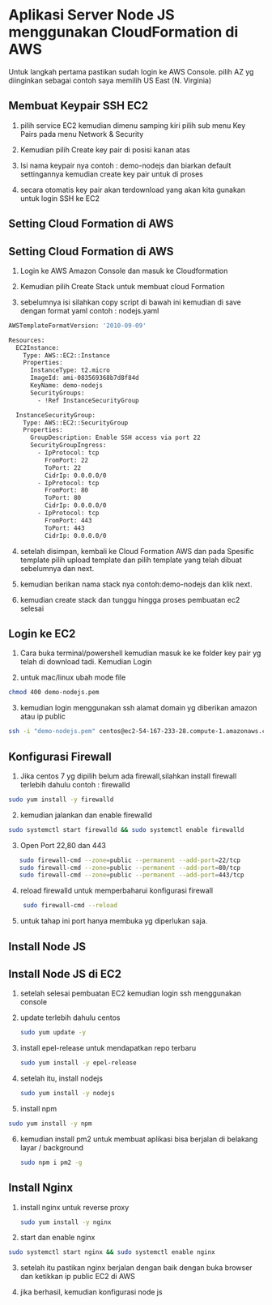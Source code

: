 
# Aplikasi Server Node JS menggunakan CloudFormation di AWS

Untuk langkah pertama pastikan sudah login ke AWS Console. pilih AZ yg diinginkan sebagai contoh saya memilih US East (N. Virginia)
## Membuat Keypair SSH EC2

1. pilih service EC2 kemudian dimenu samping kiri pilih sub menu Key Pairs pada menu Network & Security

2. Kemudian pilih Create key pair di posisi kanan atas

3. Isi nama keypair nya contoh : demo-nodejs dan biarkan default settingannya kemudian create key pair untuk di proses

4. secara otomatis key pair akan terdownload yang akan kita gunakan untuk login SSH ke EC2
## Setting Cloud Formation di AWS

## Setting Cloud Formation di AWS

1. Login ke AWS Amazon Console dan masuk ke Cloudformation

2. Kemudian pilih Create Stack untuk membuat cloud Formation

3. sebelumnya isi silahkan copy script di bawah ini kemudian di save dengan format yaml contoh : nodejs.yaml

```bash
AWSTemplateFormatVersion: '2010-09-09'

Resources:
  EC2Instance:
    Type: AWS::EC2::Instance
    Properties:
      InstanceType: t2.micro
      ImageId: ami-083569368b7d8f84d
      KeyName: demo-nodejs
      SecurityGroups:
        - !Ref InstanceSecurityGroup

  InstanceSecurityGroup:
    Type: AWS::EC2::SecurityGroup
    Properties:
      GroupDescription: Enable SSH access via port 22
      SecurityGroupIngress:
        - IpProtocol: tcp
          FromPort: 22
          ToPort: 22
          CidrIp: 0.0.0.0/0
        - IpProtocol: tcp
          FromPort: 80
          ToPort: 80
          CidrIp: 0.0.0.0/0
        - IpProtocol: tcp
          FromPort: 443
          ToPort: 443
          CidrIp: 0.0.0.0/0
```

4. setelah disimpan, kembali ke Cloud Formation AWS dan pada Spesific template pilih upload template dan pilih template yang telah dibuat sebelumnya dan next.

5. kemudian berikan nama stack nya contoh:demo-nodejs dan klik next.

6. kemudian create stack dan tunggu hingga proses pembuatan ec2 selesai
## Login ke EC2

1. Cara buka terminal/powershell kemudian masuk ke ke folder key pair yg telah di download tadi. Kemudian Login

2. untuk mac/linux ubah mode file
```bash
chmod 400 demo-nodejs.pem
```

3. kemudian login menggunakan ssh alamat domain yg diberikan amazon atau ip public

```bash
ssh -i "demo-nodejs.pem" centos@ec2-54-167-233-28.compute-1.amazonaws.com
```


## Konfigurasi Firewall

1. Jika centos 7 yg dipilih belum ada firewall,silahkan install firewall terlebih dahulu contoh : firewalld

```bash
sudo yum install -y firewalld
```

2. kemudian jalankan dan enable firewalld

```bash
sudo systemctl start firewalld && sudo systemctl enable firewalld
```

3. Open Port 22,80 dan 443

```bash
   sudo firewall-cmd --zone=public --permanent --add-port=22/tcp
   sudo firewall-cmd --zone=public --permanent --add-port=80/tcp
   sudo firewall-cmd --zone=public --permanent --add-port=443/tcp
   ```

4. reload firewalld untuk memperbaharui konfigurasi firewall

```bash
    sudo firewall-cmd --reload
   ```

5. untuk tahap ini port hanya membuka yg diperlukan saja.
## Install Node JS

## Install Node JS di EC2
1. setelah selesai pembuatan EC2 kemudian login ssh menggunakan console

2. update terlebih dahulu centos
   
   ```bash
   sudo yum update -y
   ```

3. install epel-release untuk mendapatkan repo terbaru 

   ```bash
   sudo yum install -y epel-release
   ```

4. setelah itu, install nodejs

   ```bash
   sudo yum install -y nodejs
   ```

5. install npm

```bash
sudo yum install -y npm
```

6. kemudian install pm2 untuk membuat aplikasi bisa berjalan di belakang layar / background

   ```bash
   sudo npm i pm2 -g
   ```

## Install Nginx

1. install nginx untuk reverse proxy

   ```bash
   sudo yum install -y nginx
   ```

2. start dan enable nginx

```bash
sudo systemctl start nginx && sudo systemctl enable nginx
```

3. setelah itu pastikan nginx berjalan dengan baik dengan buka browser dan ketikkan ip public EC2 di AWS

4. jika berhasil, kemudian konfigurasi node js
